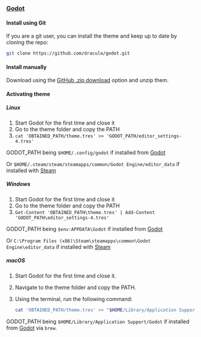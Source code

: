 ### [Godot](https://godotengine.org)

#### Install using Git

If you are a git user, you can install the theme and keep up to date by cloning the repo:

```bash
git clone https://github.com/dracula/godot.git
```

#### Install manually

Download using the [GitHub .zip download](https://github.com/dracula/godot/archive/master.zip) option and unzip them.

#### Activating theme

##### Linux

1. Start Godot for the first time and close it
2. Go to the theme folder and copy the PATH
3. ```cat 'OBTAINED_PATH/theme.tres' >> 'GODOT_PATH/editor_settings-4.tres'```

GODOT_PATH being ```$HOME/.config/godot``` if installed from [Godot](https://godotengine.org)

Or ```$HOME/.steam/steam/steamapps/common/Godot Engine/editor_data``` if installed with [Steam](https://store.steampowered.com)

##### Windows

1. Start Godot for the first time and close it
2. Go to the theme folder and copy the PATH
3. ```Get-Content 'OBTAINED_PATH\theme.tres' | Add-Content 'GODOT_PATH\editor_settings-4.tres'```

GODOT_PATH being ```$env:APPDATA\Godot``` if installed from [Godot](https://godotengine.org)

Or ```C:\Program Files (x86)\Steam\steamapps\common\Godot Engine\editor_data``` if installed with [Steam](https://store.steampowered.com)

##### macOS

1. Start Godot for the first time and close it.
2. Navigate to the theme folder and copy the PATH.
3. Using the terminal, run the following command:

    ```bash
    cat 'OBTAINED_PATH/theme.tres' >> "$HOME/Library/Application Support/Godot/editor_settings-4.tres"
    ```

GODOT_PATH being `$HOME/Library/Application Support/Godot` if installed from [Godot](https://godotengine.org) via `brew`.
